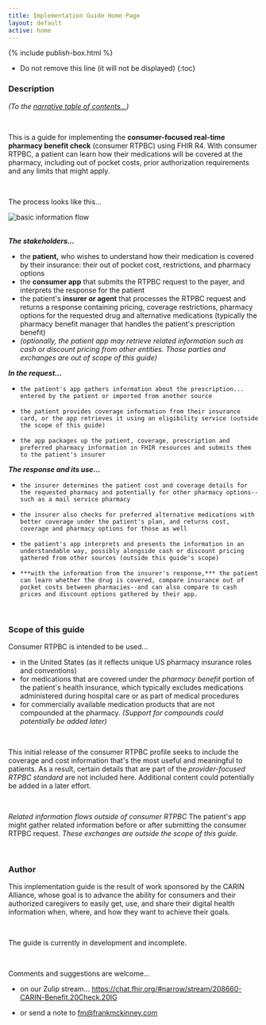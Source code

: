 ```yaml
---
title: Implementation Guide Home Page
layout: default
active: home
---
```


{% include publish-box.html %}

<!-- { :.no_toc } -->

<!-- TOC  the css styling for this is \pages\assets\css\project.css under 'markdown-toc'-->

* Do not remove this line (it will not be displayed)
{:toc}

<!-- end TOC -->

### Description

*(To the [narrative table of contents...](../CARIN-RTPBC/toc.html))*

<br>

This is a guide for implementing the **consumer-focused real-time pharmacy benefit check** (consumer RTPBC) using FHIR R4.
With consumer RTPBC, a patient can learn how their medications will be covered at the pharmacy, including out of pocket costs, prior authorization requirements and any limits that might apply.

<br>

The process looks like this...
  
<div><img src="https://www.frankmckinney.com/carin-rtpbc/basic-info-flow.png" alt="basic information flow"></div><br>

***The stakeholders...***
* the **patient,** who wishes to understand how their medication is covered by their insurance: their out of pocket cost, restrictions, and pharmacy options
* the **consumer app** that submits the RTPBC request to the payer, and interprets the response for the patient
* the patient's **insurer or agent** that processes the RTPBC request and returns a response containing pricing, coverage restrictions, pharmacy options for the requested drug and alternative medications (typically the pharmacy benefit manager that handles the patient's prescription benefit) 
* *(optionally, the patient app may retrieve related information such as cash or discount pricing from other entities. Those parties and exchanges are out of scope of this guide)*

***In the request...***
*     the patient's app gathers information about the prescription... entered by the patient or imported from another source
*     the patient provides coverage information from their insurance card, or the app retrieves it using an eligibility service (outside the scope of this guide)
*     the app packages up the patient, coverage, prescription and preferred pharmacy information in FHIR resources and submits them to the patient's insurer

***The response and its use...***
*     the insurer determines the patient cost and coverage details for the requested pharmacy and potentially for other pharmacy options--such as a mail service pharmacy
*     the insurer also checks for preferred alternative medications with better coverage under the patient's plan, and returns cost, coverage and pharmacy options for those as well
*     the patient's app interprets and presents the information in an understandable way, possibly alongside cash or discount pricing gathered from other sources (outside this guide's scope)
*     ***with the information from the insurer's response,*** the patient can learn whether the drug is covered, compare insurance out of pocket costs between pharmacies--and can also compare to cash prices and discount options gathered by their app.

<br>

### Scope of this guide
Consumer RTPBC is intended to be used...
* in the United States (as it reflects unique US pharmacy insurance roles and conventions)
* for medications that are covered under the *pharmacy benefit* portion of the patient's health insurance, which typically excludes medications administered during hospital care or as part of medical procedures
* for commercially available medication products that are not compounded at the pharmacy. *(Support for compounds could potentially be added later)*

<br>

This initial release of the consumer RTPBC profile seeks to include the coverage and cost information that's the most useful and meaningful to patients. As a result, certain details that are part of the *provider-focused RTPBC standard* are not included here. Additional content could potentially be added in a later effort.

<br>

*Related information flows outside of consumer RTPBC*
The patient's app might gather related information before or after submitting the consumer RTPBC request. *These exchanges are outside the scope of this guide.*

<br>

### Author
This implementation guide is the result of work sponsored by the CARIN Alliance, whose goal is to advance the ability for consumers and their authorized caregivers to easily get, use, and share their digital health information when, where, and how they want to achieve their goals.

<br> 

The guide is currently in development and incomplete. 

<br>

Comments and suggestions are welcome...

* on our Zulip stream...
https://chat.fhir.org/#narrow/stream/208660-CARIN-Benefit.20Check.20IG

* or send a note to fm@frankmckinney.com


<br>


